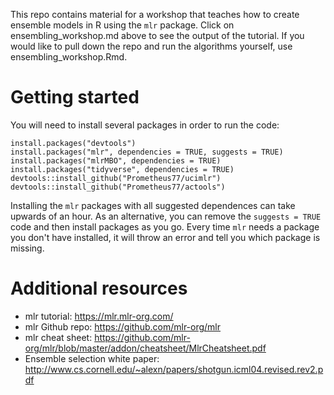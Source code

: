 This repo contains material for a workshop that teaches how to create ensemble models in R using the `mlr` package. Click on ensembling_workshop.md above to see the output of the tutorial. If you would like to pull down the repo and run the algorithms yourself, use ensembling_workshop.Rmd.

# Getting started
You will need to install several packages in order to run the code:
```
install.packages("devtools")
install.packages("mlr", dependencies = TRUE, suggests = TRUE)
install.packages("mlrMBO", dependencies = TRUE)
install.packages("tidyverse", dependencies = TRUE)
devtools::install_github("Prometheus77/ucimlr")
devtools::install_github("Prometheus77/actools")
```
Installing the `mlr` packages with all suggested dependences can take upwards of an hour. As an alternative, you can remove the `suggests = TRUE` code and then install packages as you go. Every time `mlr` needs a package you don't have installed, it will throw an error and tell you which package is missing.

# Additional resources
* mlr tutorial: https://mlr.mlr-org.com/
* mlr Github repo: https://github.com/mlr-org/mlr
* mlr cheat sheet: https://github.com/mlr-org/mlr/blob/master/addon/cheatsheet/MlrCheatsheet.pdf
* Ensemble selection white paper: http://www.cs.cornell.edu/~alexn/papers/shotgun.icml04.revised.rev2.pdf
